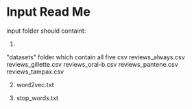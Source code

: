 # Input Read Me

input folder should containt:

1.
"datasets" folder which contain all five csv
reviews_always.csv
reviews_gillette.csv
reviews_oral-b.csv
reviews_pantene.csv
reviews_tampax.csv

2. word2vec.txt

3. stop_words.txt

